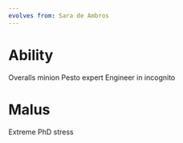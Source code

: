 ```yaml
---
evolves from: Sara de Ambros
---
```

# Ability

Overalls minion
Pesto expert
Engineer in incognito

# Malus

Extreme PhD stress